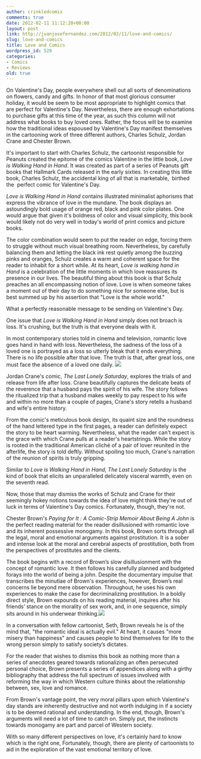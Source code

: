 ```yaml
---
author: crinkledcomix
comments: true
date: 2012-02-11 11:12:20+00:00
layout: post
link: http://juanjosefernandez.com/2012/02/11/love-and-comics/
slug: love-and-comics
title: Love and Comics
wordpress_id: 529
categories:
- Comics
- Reviews
old: true
---
```


On Valentine's Day, people everywhere shell out all sorts of denominations on flowers, candy and gifts. In honor of that most glorious consumer holiday, it would be seem to be most appropriate to highlight comics that are perfect for Valentine's Day. Nevertheless, there are enough exhortations to purchase gifts at this time of the year, as such this column will not address what books to buy loved ones. Rather, the focus will be to examine how the traditional ideas espoused by Valentine's Day manifest themselves in the cartooning work of three different authors, Charles Schulz, Jordan Crane and Chester Brown.

It's important to start with Charles Schulz, the cartoonist responsible for Peanuts created the epitome of the comics Valentine in the little book, _Love is Walking Hand in Hand_. It was created as part of a series of Peanuts gift books that Hallmark Cards released in the early sixties. In creating this little book, Charles Schulz, the accidental king of all that is marketable,  birthed the  perfect comic for Valentine's Day.

_Love is Walking Hand in Hand_ contains illustrated minimalist aphorisms that express the vibrance of love in the mundane. The book displays an astoundingly bold usage of orange red, black and pink color plates. One would argue that given it's boldness of color and visual simplicity, this book would likely not do very well in today's world of print comics and picture books.

The color combination would seem to put the reader on edge, forcing them to struggle without much visual breathing room. Nevertheless, by carefully balancing them and letting the black ink rest quietly among the buzzing pinks and oranges, Schulz creates a warm and coherent space for the reader to inhabit for a short while.
At its heart, _Love is walking hand in Hand_ is a celebration of the little moments in which love reassures its presence in our lives. The beautiful thing about this book is that Schulz preaches an all encompassing notion of love. Love is when someone takes a moment out of their day to do something nice for someone else, but is best summed up by his assertion that "Love is the whole world."

What a perfectly reasonable message to be sending on Valentine's Day.

One issue that _Love is Walking Hand in Hand_ simply does not broach is loss. It's crushing, but the truth is that everyone deals with it.

In most contemporary stories told in cinema and television, romantic love goes hand in hand with loss. Nevertheless, the sadness of the loss of a loved one is portrayed as a loss so utterly bleak that it ends everything. There is no life possible after that love. The truth is that, after great loss, one must face the absence of a loved one daily. [![](http://fernandezjuanjose.files.wordpress.com/2012/02/screen-shot-2012-02-11-at-6-10-32-am.png)](http://fernandezjuanjose.files.wordpress.com/2012/02/screen-shot-2012-02-11-at-6-10-32-am.png)

Jordan Crane's comic, _The Last Lonely Saturday_, explores the trials of and release from life after loss. Crane beautifully captures the delicate beats of the reverence that a husband pays the spirit of his wife. The story follows the ritualized trip that a husband makes weekly to pay respect to his wife and within no more than a couple of pages, Crane's story retells a husband and wife's entire history.

From the comic's meticulous book design, its quaint size and the roundness of the hand lettered type in the first pages, a reader can definitely expect the story to be heart warming. Nevertheless, what the reader can't expect is the grace with which Crane pulls at a reader's heartstrings. While the story is rooted in the traditional American cliché of a pair of lover reunited in the afterlife, the story is told deftly. Without spoiling too much, Crane's narration of the reunion of spirits is truly gripping.

Similar to _Love is Walking Hand in Hand_, _The Last Lonely Saturday_ is the kind of book that elicits an unparalleled delicately visceral warmth, even on the seventh read.

Now, those that may dismiss the works of Schulz and Crane for their seemingly hokey notions towards the idea of love might think they're out of luck in terms of Valentine's Day comics. Fortunately, though, they're not.

Chester Brown's _Paying for It : A Comic-Strip Memoir About Being A John_ is the perfect reading material for the reader disillusioned with romantic love and its inherent possessive monogamy. In this book, Brown sorts through all the legal, moral and emotional arguments against prostitution. It is a sober and intense look at the moral and cerebral aspects of prostitution, both from the perspectives of prostitutes and the clients.

The book begins with a record of Brown’s slow disillusionment with the concept of romantic love. It then follows his carefully planned and budgeted forays into the world of being a john. Despite the documentary impulse that transcribes the minutiae of Brown's experiences, however, Brown’s real concerns lie beyond mere observation. Throughout, he uses his own experiences to make the case for decriminalizing prostitution. In a boldly direct style, Brown expounds on his reading material, inquires after his friends’ stance on the morality of sex work, and, in one sequence, simply sits around in his underwear thinking.[![](http://fernandezjuanjose.files.wordpress.com/2012/02/chester_brown_paying_for_it.jpeg)](http://fernandezjuanjose.files.wordpress.com/2012/02/chester_brown_paying_for_it.jpeg)

In a conversation with fellow cartoonist, Seth, Brown reveals he is of the mind that, "the romantic ideal is actually evil." At heart, it causes "more misery than happiness" and causes people to bind themselves for life to the wrong person simply to satisfy society’s dictates.

For the reader that wishes to dismiss this book as nothing more than a series of anecdotes geared towards rationalizing an often persecuted personal choice, Brown presents a series of appendices along with a girthy bibliography that address the full spectrum of issues involved with reforming the way in which Western culture thinks about the relationship between, sex, love and romance.

From Brown's vantage point, the very moral pillars upon which Valentine's day stands are inherently destructive and not worth indulging in if a society is to be deemed rational and understanding. In the end, though, Brown's arguments will need a lot of time to catch on. Simply put, the instincts towards monogamy are part and parcel of Western society.

With so many different perspectives on love, it's certainly hard to know which is the right one, Fortunately, though, there are plenty of cartoonists to aid in the exploration of the vast emotional territory of love.
